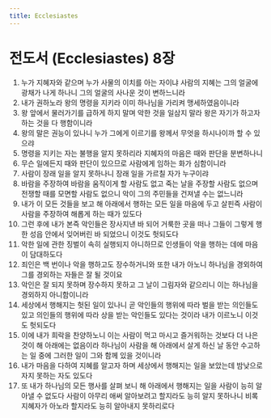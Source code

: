 ```yaml
---
title: Ecclesiastes
---
```


# 전도서 (Ecclesiastes) 8장
1. 누가 지혜자와 같으며 누가 사물의 이치를 아는 자이냐 사람의 지혜는 그의 얼굴에 광채가 나게 하나니 그의 얼굴의 사나운 것이 변하느니라
1. 내가 권하노라 왕의 명령을 지키라 이미 하나님을 가리켜 맹세하였음이니라
1. 왕 앞에서 물러가기를 급하게 하지 말며 악한 것을 일삼지 말라 왕은 자기가 하고자 하는 것을 다 행함이니라
1. 왕의 말은 권능이 있나니 누가 그에게 이르기를 왕께서 무엇을 하시나이까 할 수 있으랴
1. 명령을 지키는 자는 불행을 알지 못하리라 지혜자의 마음은 때와 판단을 분변하나니
1. 무슨 일에든지 때와 판단이 있으므로 사람에게 임하는 화가 심함이니라
1. 사람이 장래 일을 알지 못하나니 장래 일을 가르칠 자가 누구이랴
1. 바람을 주장하여 바람을 움직이게 할 사람도 없고 죽는 날을 주장할 사람도 없으며 전쟁할 때를 모면할 사람도 없으니 악이 그의 주민들을 건져낼 수는 없느니라
1. 내가 이 모든 것들을 보고 해 아래에서 행하는 모든 일을 마음에 두고 살핀즉 사람이 사람을 주장하여 해롭게 하는 때가 있도다
1. 그런 후에 내가 본즉 악인들은 장사지낸 바 되어 거룩한 곳을 떠나 그들이 그렇게 행한 성읍 안에서 잊어버린 바 되었으니 이것도 헛되도다
1. 악한 일에 관한 징벌이 속히 실행되지 아니하므로 인생들이 악을 행하는 데에 마음이 담대하도다
1. 죄인은 백 번이나 악을 행하고도 장수하거니와 또한 내가 아노니 하나님을 경외하여 그를 경외하는 자들은 잘 될 것이요
1. 악인은 잘 되지 못하며 장수하지 못하고 그 날이 그림자와 같으리니 이는 하나님을 경외하지 아니함이니라
1. 세상에서 행해지는 헛된 일이 있나니 곧 악인들의 행위에 따라 벌을 받는 의인들도 있고 의인들의 행위에 따라 상을 받는 악인들도 있다는 것이라 내가 이르노니 이것도 헛되도다
1. 이에 내가 희락을 찬양하노니 이는 사람이 먹고 마시고 즐거워하는 것보다 더 나은 것이 해 아래에는 없음이라 하나님이 사람을 해 아래에서 살게 하신 날 동안 수고하는 일 중에 그러한 일이 그와 함께 있을 것이니라
1. 내가 마음을 다하여 지혜를 알고자 하며 세상에서 행해지는 일을 보았는데 밤낮으로 자지 못하는 자도 있도다
1. 또 내가 하나님의 모든 행사를 살펴 보니 해 아래에서 행해지는 일을 사람이 능히 알아낼 수 없도다 사람이 아무리 애써 알아보려고 할지라도 능히 알지 못하나니 비록 지혜자가 아노라 할지라도 능히 알아내지 못하리로다